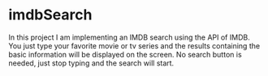 # imdbSearch
In this project I am implementing an IMDB search using the API of IMDB. You just type your favorite movie or tv series and the results containing the basic information will be displayed on the screen. No search button is needed, just stop typing and the search will start.
